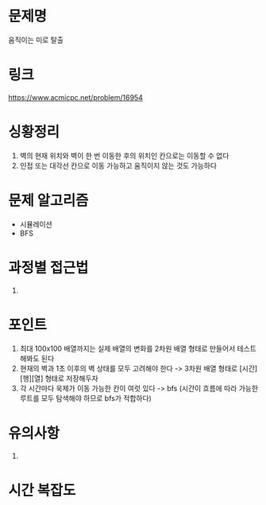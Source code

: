 # 문제명
움직이는 미로 탈출

# 링크
https://www.acmicpc.net/problem/16954

# 싱황정리
1. 벽의 현재 위치와 벽이 한 번 이동한 후의 위치인 칸으로는 이동할 수 없다
2. 인접 또는 대각선 칸으로 이동 가능하고 움직이지 않는 것도 가능하다

# 문제 알고리즘
- 시뮬레이션
- BFS

# 과정별 접근법
1. 

# 포인트
1. 최대 100x100 배열까지는 실제 배열의 변화를 2차원 배열 형태로 만들어서 테스트해봐도 된다
2. 현재의 벽과 1초 이후의 벽 상태를 모두 고려해야 한다 -> 3차원 배열 형태로 [시간][행][열] 형태로 저장해두자
3. 각 시간마다 욱제가 이동 가능한 칸이 여럿 있다 -> bfs (시간이 흐름에 따라 가능한 루트를 모두 탐색해야 하므로 bfs가 적합하다)

# 유의사항
1. 

# 시간 복잡도